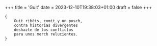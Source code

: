 +++
title = 'Guit'
date = 2023-12-10T19:38:03+01:00
draft = false
+++

	{
		Guit ribéis, comit y un pusch,
		contra historias divergentes
		deshazte de los conflictos
		para unos merch relucientes.
	}
	
		
		
